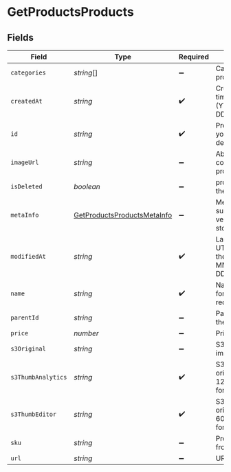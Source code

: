 # GetProductsProducts


## Fields

| Field                                                                             | Type                                                                              | Required                                                                          | Description                                                                       | Example                                                                           |
| --------------------------------------------------------------------------------- | --------------------------------------------------------------------------------- | --------------------------------------------------------------------------------- | --------------------------------------------------------------------------------- | --------------------------------------------------------------------------------- |
| `categories`                                                                      | *string*[]                                                                        | :heavy_minus_sign:                                                                | Category ID-s of the product                                                      |                                                                                   |
| `createdAt`                                                                       | *string*                                                                          | :heavy_check_mark:                                                                | Creation UTC date-time of the product (YYYY-MM-DDTHH:mm:ss.SSSZ)                  | 2017-05-12T12:30:00Z                                                              |
| `id`                                                                              | *string*                                                                          | :heavy_check_mark:                                                                | Product ID for which you requested the details                                    | P11                                                                               |
| `imageUrl`                                                                        | *string*                                                                          | :heavy_minus_sign:                                                                | Absolute URL to the cover image of the product                                    | http://mydomain.com/product-absoulte-url/img.jpeg                                 |
| `isDeleted`                                                                       | *boolean*                                                                         | :heavy_minus_sign:                                                                | product deleted from the shop's database                                          | true                                                                              |
| `metaInfo`                                                                        | [GetProductsProductsMetaInfo](../../models/shared/getproductsproductsmetainfo.md) | :heavy_minus_sign:                                                                | Meta data of product such as description, vendor, producer, stock level, etc.     |                                                                                   |
| `modifiedAt`                                                                      | *string*                                                                          | :heavy_check_mark:                                                                | Last modification UTC date-time of the product (YYYY-MM-DDTHH:mm:ss.SSSZ)         | 2017-05-12T12:30:00Z                                                              |
| `name`                                                                            | *string*                                                                          | :heavy_check_mark:                                                                | Name of the product for which you requested the details                           | Iphone 11                                                                         |
| `parentId`                                                                        | *string*                                                                          | :heavy_minus_sign:                                                                | Parent product id of the product                                                  |                                                                                   |
| `price`                                                                           | *number*                                                                          | :heavy_minus_sign:                                                                | Price of the product                                                              |                                                                                   |
| `s3Original`                                                                      | *string*                                                                          | :heavy_minus_sign:                                                                | S3 url of original image                                                          |                                                                                   |
| `s3ThumbAnalytics`                                                                | *string*                                                                          | :heavy_check_mark:                                                                | S3 thumbnail url of original image in 120x120 dimension for analytics section     |                                                                                   |
| `s3ThumbEditor`                                                                   | *string*                                                                          | :heavy_check_mark:                                                                | S3 thumbnail url of original image in 600x400 dimension for editor section        |                                                                                   |
| `sku`                                                                             | *string*                                                                          | :heavy_minus_sign:                                                                | Product identifier from the shop                                                  |                                                                                   |
| `url`                                                                             | *string*                                                                          | :heavy_minus_sign:                                                                | URL to the product                                                                | http://mydomain.com/product/electronics/product1                                  |